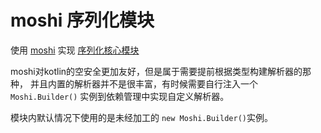 # moshi 序列化模块

使用 [moshi](https://github.com/square/moshi) 实现 [序列化核心模块](../json-core)

moshi对kotlin的空安全更加友好，但是属于需要提前根据类型构建解析器的那种，
并且内置的解析器并不是很丰富，有时候需要自行注入一个 `Moshi.Builder()` 实例到依赖管理中实现自定义解析器。

模块内默认情况下使用的是未经加工的 `new Moshi.Builder()`实例。
